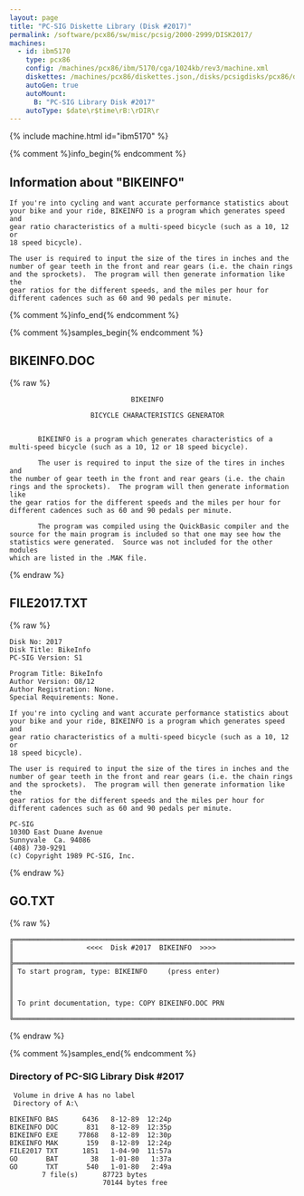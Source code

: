 ```yaml
---
layout: page
title: "PC-SIG Diskette Library (Disk #2017)"
permalink: /software/pcx86/sw/misc/pcsig/2000-2999/DISK2017/
machines:
  - id: ibm5170
    type: pcx86
    config: /machines/pcx86/ibm/5170/cga/1024kb/rev3/machine.xml
    diskettes: /machines/pcx86/diskettes.json,/disks/pcsigdisks/pcx86/diskettes.json
    autoGen: true
    autoMount:
      B: "PC-SIG Library Disk #2017"
    autoType: $date\r$time\rB:\rDIR\r
---
```


{% include machine.html id="ibm5170" %}

{% comment %}info_begin{% endcomment %}

## Information about "BIKEINFO"

    If you're into cycling and want accurate performance statistics about
    your bike and your ride, BIKEINFO is a program which generates speed and
    gear ratio characteristics of a multi-speed bicycle (such as a 10, 12 or
    18 speed bicycle).
    
    The user is required to input the size of the tires in inches and the
    number of gear teeth in the front and rear gears (i.e. the chain rings
    and the sprockets).  The program will then generate information like the
    gear ratios for the different speeds, and the miles per hour for
    different cadences such as 60 and 90 pedals per minute.
{% comment %}info_end{% endcomment %}

{% comment %}samples_begin{% endcomment %}

## BIKEINFO.DOC

{% raw %}
```
                              BIKEINFO

                    BICYCLE CHARACTERISTICS GENERATOR


       BIKEINFO is a program which generates characteristics of a
multi-speed bicycle (such as a 10, 12 or 18 speed bicycle).

       The user is required to input the size of the tires in inches and
the number of gear teeth in the front and rear gears (i.e. the chain
rings and the sprockets).  The program will then generate information like
the gear ratios for the different speeds and the miles per hour for
different cadences such as 60 and 90 pedals per minute.

       The program was compiled using the QuickBasic compiler and the
source for the main program is included so that one may see how the 
statistics were generated.  Source was not included for the other modules
which are listed in the .MAK file.
```
{% endraw %}

## FILE2017.TXT

{% raw %}
```
Disk No: 2017                                                           
Disk Title: BikeInfo                                                    
PC-SIG Version: S1                                                      
                                                                        
Program Title: BikeInfo                                                 
Author Version: O8/12                                                   
Author Registration: None.                                              
Special Requirements: None.                                             
                                                                        
If you're into cycling and want accurate performance statistics about   
your bike and your ride, BIKEINFO is a program which generates speed and
gear ratio characteristics of a multi-speed bicycle (such as a 10, 12 or
18 speed bicycle).                                                      
                                                                        
The user is required to input the size of the tires in inches and the   
number of gear teeth in the front and rear gears (i.e. the chain rings  
and the sprockets).  The program will then generate information like the
gear ratios for the different speeds and the miles per hour for         
different cadences such as 60 and 90 pedals per minute.                 
                                                                        
PC-SIG                                                                  
1030D East Duane Avenue                                                 
Sunnyvale  Ca. 94086                                                    
(408) 730-9291                                                          
(c) Copyright 1989 PC-SIG, Inc.                                         
```
{% endraw %}

## GO.TXT

{% raw %}
```
╔═════════════════════════════════════════════════════════════════════════╗
║                  <<<<  Disk #2017  BIKEINFO  >>>>                       ║
╠═════════════════════════════════════════════════════════════════════════╣
║ To start program, type: BIKEINFO     (press enter)                      ║
║                                                                         ║
║ To print documentation, type: COPY BIKEINFO.DOC PRN                     ║
╚═════════════════════════════════════════════════════════════════════════╝
```
{% endraw %}

{% comment %}samples_end{% endcomment %}

### Directory of PC-SIG Library Disk #2017

     Volume in drive A has no label
     Directory of A:\

    BIKEINFO BAS      6436   8-12-89  12:24p
    BIKEINFO DOC       831   8-12-89  12:35p
    BIKEINFO EXE     77868   8-12-89  12:30p
    BIKEINFO MAK       159   8-12-89  12:24p
    FILE2017 TXT      1851   1-04-90  11:57a
    GO       BAT        38   1-01-80   1:37a
    GO       TXT       540   1-01-80   2:49a
            7 file(s)      87723 bytes
                           70144 bytes free
